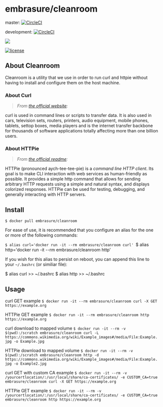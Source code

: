 # embrasure/cleanroom

master: [![CircleCI](https://circleci.com/gh/embrasure/cleanroom/tree/master.svg?style=svg)](https://circleci.com/gh/embrasure/cleanroom/tree/master) 

development: [![CircleCI](https://circleci.com/gh/embrasure/cleanroom/tree/development.svg?style=svg)](https://circleci.com/gh/embrasure/cleanroom/tree/development)

[![](https://imagelayers.io/badge/embrasure/cleanroom:latest.svg)](https://imagelayers.io/?images=embrasure/cleanroom:latest 'Get your own badge on imagelayers.io') 

[![license](https://img.shields.io/badge/license-MIT-blue.svg?style=plastic)]()

## About Cleanroom

Cleanroom is a utility that we use in order to run curl and httpie without having to install and configure them on the host machine. 

### About Curl

> *From [the official website](https://curl.haxx.se/):*

curl is used in command lines or scripts to transfer data. It is also used in cars, television sets, routers, printers, audio equipment, mobile phones, tablets, settop boxes, media players and is the internet transfer backbone for thousands of software applications totally affecting more than one billion users.

### About HTTPie

> *From [the official readme](https://github.com/jakubroztocil/httpie#readme):*

HTTPie (pronounced aych-tee-tee-pie) is a *command line HTTP client*.
Its goal is to make CLI interaction with web services as human-friendly as possible.
It provides a simple http command that allows for sending arbitrary HTTP requests using a simple and natural syntax,
and displays colorized responses. HTTPie can be used for testing, debugging, and generally interacting with HTTP servers.

## Install

`$ docker pull embrasure/cleanroom`

For ease of use, it is recommended that you configure an alias for the one or more of the following commands:

`$ alias curl='docker run -it --rm embrasure/cleanroom curl'
`$ alias http='docker run -it --rm embrasure/cleanroom http'

If you wish for this alias to persist on reboot, you can append this line to your `~/.bashrc` (or similiar file):

$ alias curl >> ~/.bashrc
$ alias http >> ~/.bashrc

## Usage

curl GET example
`$ docker run -it --rm embrasure/cleanroom curl -X GET https://example.org`

HTTPie GET example
`$ docker run -it --rm embrasure/cleanroom http https://example.org`

curl download to mapped volume
`$ docker run -it --rm -v $(pwd):/scratch embrasure/cleanroom curl -L https://commons.wikimedia.org/wiki/Example_images#/media/File:Example.jpg -o Example.jpg`

HTTPie download to mapped volume
`$ docker run -it --rm -v $(pwd):/scratch embrasure/cleanroom http -d https://commons.wikimedia.org/wiki/Example_images#/media/File:Example.jpg -o Example2.jpg`

curl GET with custom CA example
`$ docker run -it --rm -v /yourcertlocation/:/usr/local/share/ca-certificates/ -e CUSTOM_CA=true embrasure/cleanroom curl -X GET https://example.org`

HTTPie GET example
`$ docker run -it --rm -v /yourcertlocation/:/usr/local/share/ca-certificates/ -e CUSTOM_CA=true embrasure/cleanroom http https://example.org`
